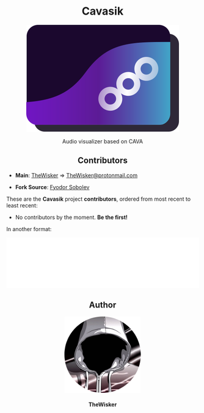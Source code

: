 <h1 align="center">Cavasik</h1>
<div align="center">
    <a href="https://github.com/TheWisker/Cavasik">
        <img width="400" src="./assets/icons/io.github.TheWisker.Cavasik.png">
    </a>
</div>
<p align="center">Audio visualizer based on CAVA</p>

<h2 align="center">Contributors</h2>

- **Main**: [TheWisker](https://github.com/TheWisker) => TheWisker@protonmail.com

- **Fork Source**: [Fyodor Sobolev](https://github.com/fsobolev)

These are the **Cavasik** project **contributors**, ordered from most recent to least recent:

- No contributors by the moment. **Be the first!**


In another format:

<div align="center">
  <picture>
    <img src="./assets/metrics/contributors.svg"/>
  </picture>
</div>

<h2 align="center">Author</h2>
<div align="center">
    <a href="https://github.com/TheWisker">
        <img width="200" height="200" src="./assets/profile.png"></img>
    </a>
</div>
<h4 align="center">TheWisker</h4>
